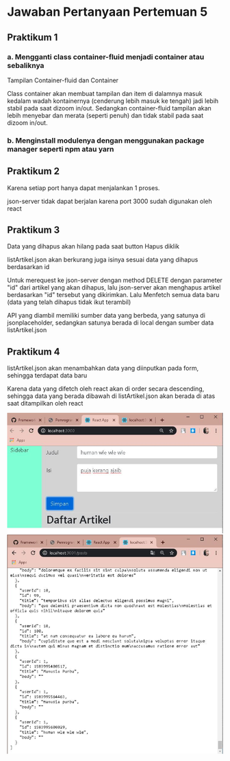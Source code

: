 # Jawaban Pertanyaan Pertemuan 5

## Praktikum 1
### a. Mengganti class container-fluid menjadi container atau sebaliknya

Tampilan Container-fluid dan Container 

Class container akan membuat tampilan dan item di dalamnya masuk kedalam wadah kontainernya (cenderung lebih masuk ke tengah) jadi lebih stabil pada saat dizoom in/out. Sedangkan container-fluid tampilan akan lebih menyebar dan merata (seperti penuh) dan tidak stabil pada saat dizoom in/out.

### b. Menginstall modulenya dengan menggunakan package manager seperti npm atau yarn

## Praktikum 2
Karena setiap port hanya dapat menjalankan 1 proses.

json-server tidak dapat berjalan karena port 3000 sudah digunakan oleh react

## Praktikum 3
Data yang dihapus akan hilang pada saat button Hapus diklik

listArtikel.json akan berkurang juga isinya sesuai data yang dihapus berdasarkan id

Untuk merequest ke json-server dengan method DELETE dengan parameter "id" dari artikel yang akan dihapus, lalu json-server akan menghapus artikel berdasarkan "id" tersebut yang dikirimkan. Lalu Menfetch semua data baru (data yang telah dihapus tidak ikut terambil)

API yang diambil memiliki sumber data yang berbeda, yang satunya di jsonplaceholder, sedangkan satunya berada di local dengan sumber data listArtikel.json

## Praktikum 4
listArtikel.json akan menambahkan data yang diinputkan pada form, sehingga terdapat data baru

Karena data yang difetch oleh react akan di order secara descending, sehingga data yang berada dibawah di listArtikel.json akan berada di atas saat ditampilkan oleh react

<img src="4.JPG">
<img src="4.1.JPG">


